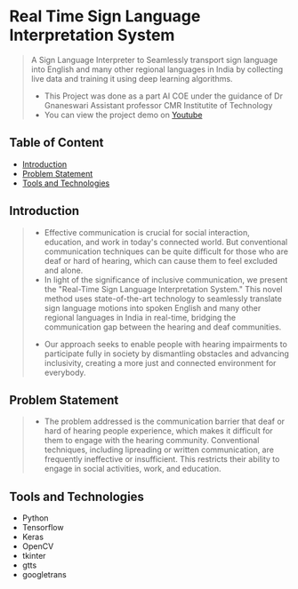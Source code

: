 # Real Time Sign Language Interpretation System
> A Sign Language Interpreter to Seamlessly transport sign language into English and many other regional languages in India by collecting live data and training it using deep learning algorithms.
> + This Project was done as a part AI COE under the guidance of Dr Gnaneswari Assistant professor CMR Institutite of Technology
> + You can view the project demo on [Youtube](https://www.youtube.com/watch?v=8eshmYSX06s)
## Table of Content
+ [Introduction](https://github.com/CelinaThingbaijam/Real-Time-Sign-Language-Interpretation-System/blob/main/README.md#introduction)
+ [Problem Statement](https://github.com/CelinaThingbaijam/Real-Time-Sign-Language-Interpretation-System/blob/main/README.md#problem-statement)
+ [Tools and Technologies](https://github.com/CelinaThingbaijam/Real-Time-Sign-Language-Interpretation-System/blob/main/README.md#tools-and-technology)
  
## Introduction
> - Effective communication is crucial for social interaction, education, and work in today's connected world. But conventional communication techniques can be quite difficult for those who are deaf or hard of hearing, which can cause them to feel excluded and alone. 
> - In light of the significance of inclusive communication, we present the "Real-Time Sign Language Interpretation System." This novel method uses state-of-the-art technology to seamlessly translate sign language motions into spoken English and many other regional languages in India in real-time, bridging the communication gap between the hearing and deaf communities. 
> + Our approach seeks to enable people with hearing impairments to participate fully in society by dismantling obstacles and advancing inclusivity, creating a more just and connected environment for everybody.
## Problem Statement
> - The problem addressed is the communication barrier that deaf or hard of hearing people experience, which makes it difficult for them to engage with the hearing community. Conventional techniques, including lipreading or written communication, are frequently ineffective or insufficient. This restricts their ability to engage in social activities, work, and education.

## Tools and Technologies
+ Python
+ Tensorflow
+ Keras
+ OpenCV
+ tkinter
+ gtts
+ googletrans
